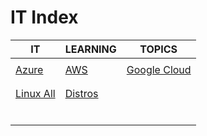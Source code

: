 # IT Index

|IT|LEARNING|TOPICS|
|---|---|---|
||||
|[Azure](azure-index)|[AWS](aws-index)|[Google Cloud](google-cloud-index)|
||||
||||
|[Linux All](linux-all-index)|[Distros](linux-distros-index)||
||||
||||
||||
||||
||||
||||
